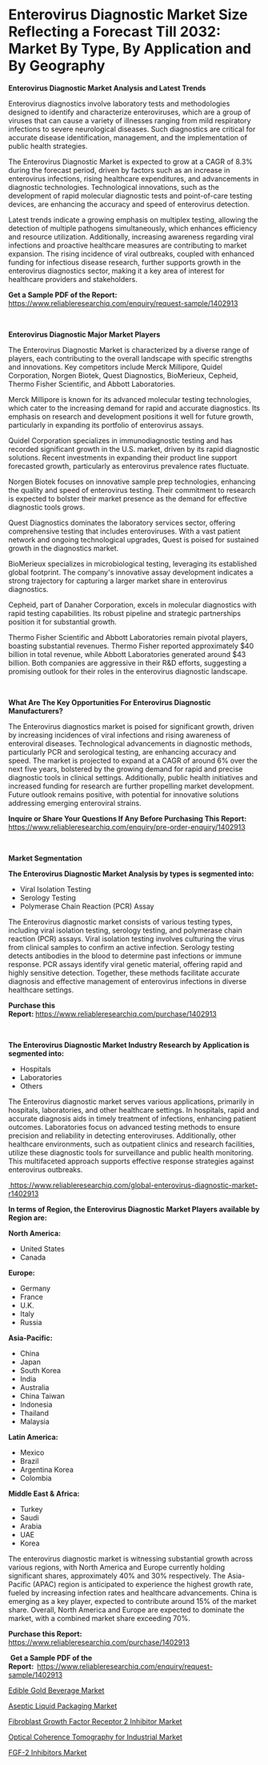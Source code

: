 <p><h1>Enterovirus Diagnostic Market Size Reflecting a Forecast Till 2032: Market By Type, By Application and By Geography</h1></p><p><strong>Enterovirus Diagnostic Market Analysis and Latest Trends</strong></p>
<p><p>Enterovirus diagnostics involve laboratory tests and methodologies designed to identify and characterize enteroviruses, which are a group of viruses that can cause a variety of illnesses ranging from mild respiratory infections to severe neurological diseases. Such diagnostics are critical for accurate disease identification, management, and the implementation of public health strategies.</p><p>The Enterovirus Diagnostic Market is expected to grow at a CAGR of 8.3% during the forecast period, driven by factors such as an increase in enterovirus infections, rising healthcare expenditures, and advancements in diagnostic technologies. Technological innovations, such as the development of rapid molecular diagnostic tests and point-of-care testing devices, are enhancing the accuracy and speed of enterovirus detection.</p><p>Latest trends indicate a growing emphasis on multiplex testing, allowing the detection of multiple pathogens simultaneously, which enhances efficiency and resource utilization. Additionally, increasing awareness regarding viral infections and proactive healthcare measures are contributing to market expansion. The rising incidence of viral outbreaks, coupled with enhanced funding for infectious disease research, further supports growth in the enterovirus diagnostics sector, making it a key area of interest for healthcare providers and stakeholders.</p></p>
<p><strong>Get a Sample PDF of the Report:&nbsp;</strong> <a href="https://www.reliableresearchiq.com/enquiry/request-sample/1402913?utm_campaign=1870&utm_medium=2&utm_source=Github&utm_content=ia&utm_term=28032025&utm_id=enterovirus-diagnostic">https://www.reliableresearchiq.com/enquiry/request-sample/1402913</a></p>
<p>&nbsp;</p>
<p><strong>Enterovirus Diagnostic Major Market Players</strong></p>
<p><p>The Enterovirus Diagnostic Market is characterized by a diverse range of players, each contributing to the overall landscape with specific strengths and innovations. Key competitors include Merck Millipore, Quidel Corporation, Norgen Biotek, Quest Diagnostics, BioMerieux, Cepheid, Thermo Fisher Scientific, and Abbott Laboratories.</p><p>Merck Millipore is known for its advanced molecular testing technologies, which cater to the increasing demand for rapid and accurate diagnostics. Its emphasis on research and development positions it well for future growth, particularly in expanding its portfolio of enterovirus assays.</p><p>Quidel Corporation specializes in immunodiagnostic testing and has recorded significant growth in the U.S. market, driven by its rapid diagnostic solutions. Recent investments in expanding their product line support forecasted growth, particularly as enterovirus prevalence rates fluctuate.</p><p>Norgen Biotek focuses on innovative sample prep technologies, enhancing the quality and speed of enterovirus testing. Their commitment to research is expected to bolster their market presence as the demand for effective diagnostic tools grows.</p><p>Quest Diagnostics dominates the laboratory services sector, offering comprehensive testing that includes enteroviruses. With a vast patient network and ongoing technological upgrades, Quest is poised for sustained growth in the diagnostics market.</p><p>BioMerieux specializes in microbiological testing, leveraging its established global footprint. The company's innovative assay development indicates a strong trajectory for capturing a larger market share in enterovirus diagnostics.</p><p>Cepheid, part of Danaher Corporation, excels in molecular diagnostics with rapid testing capabilities. Its robust pipeline and strategic partnerships position it for substantial growth.</p><p>Thermo Fisher Scientific and Abbott Laboratories remain pivotal players, boasting substantial revenues. Thermo Fisher reported approximately $40 billion in total revenue, while Abbott Laboratories generated around $43 billion. Both companies are aggressive in their R&D efforts, suggesting a promising outlook for their roles in the enterovirus diagnostic landscape.</p></p>
<p>&nbsp;</p>
<p><strong>What Are The Key Opportunities For Enterovirus Diagnostic Manufacturers?</strong></p>
<p><p>The Enterovirus diagnostics market is poised for significant growth, driven by increasing incidences of viral infections and rising awareness of enteroviral diseases. Technological advancements in diagnostic methods, particularly PCR and serological testing, are enhancing accuracy and speed. The market is projected to expand at a CAGR of around 6% over the next five years, bolstered by the growing demand for rapid and precise diagnostic tools in clinical settings. Additionally, public health initiatives and increased funding for research are further propelling market development. Future outlook remains positive, with potential for innovative solutions addressing emerging enteroviral strains.</p></p>
<p><strong>Inquire or Share Your Questions If Any Before Purchasing This Report:</strong> <a href="https://www.reliableresearchiq.com/enquiry/pre-order-enquiry/1402913?utm_campaign=1870&utm_medium=2&utm_source=Github&utm_content=ia&utm_term=28032025&utm_id=enterovirus-diagnostic">https://www.reliableresearchiq.com/enquiry/pre-order-enquiry/1402913</a></p>
<p>&nbsp;</p>
<p><strong>Market Segmentation</strong></p>
<p><strong>The Enterovirus Diagnostic Market Analysis by types is segmented into:</strong></p>
<p><ul><li>Viral Isolation Testing</li><li>Serology Testing</li><li>Polymerase Chain Reaction (PCR) Assay</li></ul></p>
<p><p>The Enterovirus diagnostic market consists of various testing types, including viral isolation testing, serology testing, and polymerase chain reaction (PCR) assays. Viral isolation testing involves culturing the virus from clinical samples to confirm an active infection. Serology testing detects antibodies in the blood to determine past infections or immune response. PCR assays identify viral genetic material, offering rapid and highly sensitive detection. Together, these methods facilitate accurate diagnosis and effective management of enterovirus infections in diverse healthcare settings.</p></p>
<p><strong>Purchase this Report:&nbsp;</strong><a href="https://www.reliableresearchiq.com/purchase/1402913?utm_campaign=1870&utm_medium=2&utm_source=Github&utm_content=ia&utm_term=28032025&utm_id=enterovirus-diagnostic">https://www.reliableresearchiq.com/purchase/1402913</a></p>
<p>&nbsp;</p>
<p><strong>The Enterovirus Diagnostic Market Industry Research by Application is segmented into:</strong></p>
<p><ul><li>Hospitals</li><li>Laboratories</li><li>Others</li></ul></p>
<p><p>The Enterovirus diagnostic market serves various applications, primarily in hospitals, laboratories, and other healthcare settings. In hospitals, rapid and accurate diagnosis aids in timely treatment of infections, enhancing patient outcomes. Laboratories focus on advanced testing methods to ensure precision and reliability in detecting enteroviruses. Additionally, other healthcare environments, such as outpatient clinics and research facilities, utilize these diagnostic tools for surveillance and public health monitoring. This multifaceted approach supports effective response strategies against enterovirus outbreaks.</p></p>
<p><a href="https://www.reliableresearchiq.com/global-enterovirus-diagnostic-market-r1402913?utm_campaign=1870&utm_medium=2&utm_source=Github&utm_content=ia&utm_term=28032025&utm_id=enterovirus-diagnostic">&nbsp;https://www.reliableresearchiq.com/global-enterovirus-diagnostic-market-r1402913</a></p>
<p><strong>In terms of Region, the Enterovirus Diagnostic Market Players available by Region are:</strong></p>
<p>
    <p> <strong> North America: </strong>
        <ul>
            <li>United States</li>
            <li>Canada</li>
        </ul>
        </p> 
    <p> <strong> Europe: </strong>
        <ul>
            <li>Germany</li>
            <li>France</li>
            <li>U.K.</li>
            <li>Italy</li>
            <li>Russia</li>
        </ul>
        </p> 
    <p> <strong> Asia-Pacific: </strong>
        <ul>
            <li>China</li>
            <li>Japan</li>
            <li>South Korea</li>
            <li>India</li>
            <li>Australia</li>
            <li>China Taiwan</li>
            <li>Indonesia</li>
            <li>Thailand</li>
            <li>Malaysia</li>
        </ul>
        </p> 
    <p> <strong> Latin America: </strong>
        <ul>
            <li>Mexico</li>
            <li>Brazil</li>
            <li>Argentina Korea</li>
            <li>Colombia</li>
        </ul>
        </p> 
    <p> <strong> Middle East & Africa: </strong>
        <ul>
            <li>Turkey</li>
            <li>Saudi</li>
            <li>Arabia</li>
            <li>UAE</li>
            <li>Korea</li>
        </ul>
    </p>
    </p>
<p><p>The enterovirus diagnostic market is witnessing substantial growth across various regions, with North America and Europe currently holding significant shares, approximately 40% and 30% respectively. The Asia-Pacific (APAC) region is anticipated to experience the highest growth rate, fueled by increasing infection rates and healthcare advancements. China is emerging as a key player, expected to contribute around 15% of the market share. Overall, North America and Europe are expected to dominate the market, with a combined market share exceeding 70%.</p></p>
<p><strong>Purchase this Report: </strong><a href="https://www.reliableresearchiq.com/purchase/1402913?utm_campaign=1870&utm_medium=2&utm_source=Github&utm_content=ia&utm_term=28032025&utm_id=enterovirus-diagnostic">https://www.reliableresearchiq.com/purchase/1402913</a></p>
<p>&nbsp;<strong>Get a Sample PDF of the Report:&nbsp;&nbsp;</strong><a href="https://www.reliableresearchiq.com/enquiry/request-sample/1402913?utm_campaign=1870&utm_medium=2&utm_source=Github&utm_content=ia&utm_term=28032025&utm_id=enterovirus-diagnostic">https://www.reliableresearchiq.com/enquiry/request-sample/1402913</a></p>
<p><strong></strong></p>
<p><p><a href="https://github.com/saguegrody74/Market-Research-Report-List-1/blob/main/edible-gold-beverage-market.md?utm_campaign=1870&utm_medium=2&utm_source=Github&utm_content=ia&utm_term=28032025&utm_id=enterovirus-diagnostic">Edible Gold Beverage Market</a></p><p><a href="https://github.com/marteyfito9/Market-Research-Report-List-1/blob/main/aseptic-liquid-packaging-market.md?utm_campaign=1870&utm_medium=2&utm_source=Github&utm_content=ia&utm_term=28032025&utm_id=enterovirus-diagnostic">Aseptic Liquid Packaging Market</a></p><p><a href="https://github.com/denighoylen1/Market-Research-Report-List-1/blob/main/fibroblast-growth-factor-receptor-2-inhibitor-market.md?utm_campaign=1870&utm_medium=2&utm_source=Github&utm_content=ia&utm_term=28032025&utm_id=enterovirus-diagnostic">Fibroblast Growth Factor Receptor 2 Inhibitor Market</a></p><p><a href="https://github.com/yuukoleuda/Market-Research-Report-List-1/blob/main/optical-coherence-tomography-for-industrial-market.md?utm_campaign=1870&utm_medium=2&utm_source=Github&utm_content=ia&utm_term=28032025&utm_id=enterovirus-diagnostic">Optical Coherence Tomography for Industrial Market</a></p><p><a href="https://github.com/tornapruttuz/Market-Research-Report-List-1/blob/main/fgf-2-inhibitors-market.md?utm_campaign=1870&utm_medium=2&utm_source=Github&utm_content=ia&utm_term=28032025&utm_id=enterovirus-diagnostic">FGF-2 Inhibitors Market</a></p></p>